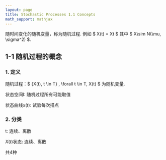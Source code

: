 ```yaml
---
layout: page
title: Stochastic Processes 1.1 Concepts
math_support: mathjax
---
```



随时间变化的随机变量，称为随机过程. 例如 $ X(t) = Xt $ 其中 $ X\sim N(\mu, \sigma^2) $.

## 1-1 随机过程的概念

### 1. 定义
随机过程：$ \{X(t), t \in T\} \, \forall t \in T, X(t) $ 为随机变量. 

状态空间I: 随机过程所有可能取值

状态曲线$x(t)$: 试验每次描点

### 2. 分类

t: 连续、离散

$X(t)$状态: 连续、离散

共4种 




